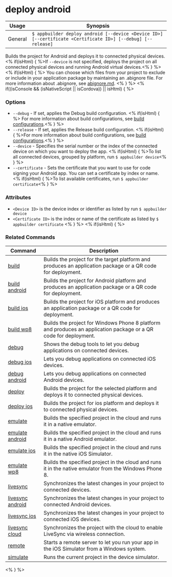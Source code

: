 deploy android
==========

Usage | Synopsis
------|-------
General | `$ appbuilder deploy android [--device <Device ID>] [--certificate <Certificate ID>] [--debug] [--release]`

Builds the project for Android and deploys it to connected physical devices. <% if(isHtml) { %>If `--device` is not specified, deploys the project on all connected physical devices and running Android virtual devices.<% } %> 
<% if(isHtml) { %>
You can choose which files from your project to exclude or include in your application package by maintaining an .abignore file. For more information about .abignore, see [abignore.md](https://github.com/Icenium/icenium-cli/blob/release/ABIGNORE.md).
<% } %> 
<% if((isConsole && (isNativeScript || isCordova)) || isHtml) { %>
### Options
* `--debug` - If set, applies the Debug build configuration. <% if(isHtml) { %> For more information about build configurations, see [build configurations](http://docs.telerik.com/platform/appbuilder/build-configurations/overview).<% } %>
* `--release` - If set, applies the Release build configuration. <% if(isHtml) { %>For more information about build configurations, see [build configurations](http://docs.telerik.com/platform/appbuilder/build-configurations/overview).<% } %>
* `--device` - Specifies the serial number or the index of the connected device on which you want to deploy the app. <% if(isHtml) { %>To list all connected devices, grouped by platform, run `$ appbuilder device`<% } %>  
* `--certificate` - Sets the certificate that you want to use for code signing your Android app. You can set a certificate by index or name. <% if(isHtml) { %>To list available certificates, run `$ appbuilder certificate`<% } %> 

### Attributes
* `<Device ID>` is the device index or identifier as listed by run `$ appbuilder device`
* `<Certificate ID>` is the index or name of the certificate as listed by `$ appbuilder certificate`
<% } %> 
<% if(isHtml) { %> 
### Related Commands

Command | Description
----------|----------
[build](build.html) | Builds the project for the target platform and produces an application package or a QR code for deployment.
[build android](build-android.html) | Builds the project for Android platform and produces an application package or a QR code for deployment.
[build ios](build-ios.html) | Builds the project for iOS platform and produces an application package or a QR code for deployment.
[build wp8](build-wp8.html) | Builds the project for Windows Phone 8 platform and produces an application package or a QR code for deployment.
[debug](debug.html) | Shows the debug tools to let you debug applications on connected devices.
[debug ios](debug-ios.html) | Lets you debug applications on connected iOS devices.
[debug android](debug-android.html) | Lets you debug applications on connected Android devices.
[deploy](deploy.html) | Builds the project for the selected platform and deploys it to connected physical devices.
[deploy ios](deploy-ios.html) | Builds the project for ios platform and deploys it to connected physical devices.
[emulate](emulate.html) | Builds the specified project in the cloud and runs it in a native emulator.
[emulate android](emulate-android.html) | Builds the specified project in the cloud and runs it in a native Android emulator.
[emulate ios](emulate-ios.html) | Builds the specified project in the cloud and runs it in the native iOS Simulator.
[emulate wp8](emulate-wp8.html) | Builds the specified project in the cloud and runs it in the native emulator from the Windows Phone 8.
[livesync](livesync.html) | Synchronizes the latest changes in your project to connected devices.
[livesync android](livesync-android.html) | Synchronizes the latest changes in your project to connected Android devices.
[livesync ios](livesync-ios.html) | Synchronizes the latest changes in your project to connected iOS devices.
[livesync cloud](livesync-cloud.html) | Synchronizes the project with the cloud to enable LiveSync via wireless connection.
[remote](remote.html) | Starts a remote server to let you run your app in the iOS Simulator from a Windows system.
[simulate](simulate.html) | Runs the current project in the device simulator.
<% } %>
